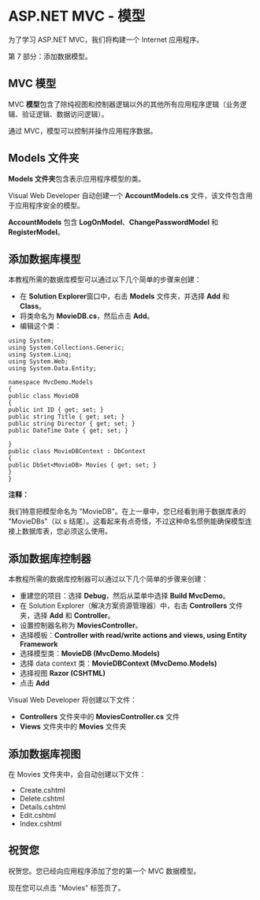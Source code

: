 
# ASP.NET MVC - 模型

为了学习 ASP.NET MVC，我们将构建一个 Internet 应用程序。

第 7 部分：添加数据模型。

## MVC 模型

MVC **模型**包含了除纯视图和控制器逻辑以外的其他所有应用程序逻辑（业务逻辑、验证逻辑、数据访问逻辑）。

通过 MVC，模型可以控制并操作应用程序数据。

## Models 文件夹

**Models 文件夹**包含表示应用程序模型的类。

Visual Web Developer 自动创建一个 **AccountModels.cs** 文件，该文件包含用于应用程序安全的模型。

**AccountModels** 包含 **LogOnModel**、**ChangePasswordModel** 和 **RegisterModel**。

## 添加数据库模型

本教程所需的数据库模型可以通过以下几个简单的步骤来创建：

*   在 **Solution Explorer**窗口中，右击 **Models** 文件夹，并选择 **Add** 和 **Class**。
*   将类命名为 **MovieDB.cs**，然后点击 **Add**。
*   编辑这个类：

```
using System;  
using System.Collections.Generic;  
using System.Linq;  
using System.Web;  
using System.Data.Entity;  

namespace MvcDemo.Models  
{  
public class MovieDB  
{  
public int ID { get; set; }  
public string Title { get; set; }  
public string Director { get; set; }  
public DateTime Date { get; set; }  

}  
public class MovieDBContext : DbContext  
{  
public DbSet<MovieDB> Movies { get; set; }  
}  
}
```

**注释：**

我们特意把模型命名为 "MovieDB"。在上一章中，您已经看到用于数据库表的 "MovieDBs"（以 s 结尾）。这看起来有点奇怪，不过这种命名惯例能确保模型连接上数据库表，您必须这么使用。

## 添加数据库控制器

本教程所需的数据库控制器可以通过以下几个简单的步骤来创建：

*   重建您的项目：选择 **Debug**，然后从菜单中选择 **Build MvcDemo**。
*   在 Solution Explorer（解决方案资源管理器）中，右击 **Controllers** 文件夹，选择 **Add** 和 **Controller**。
*   设置控制器名称为 **MoviesController**。
*   选择模板：**Controller with read/write actions and views, using Entity Framework**
*   选择模型类：**MovieDB (MvcDemo.Models)**
*   选择 data context 类：**MovieDBContext (MvcDemo.Models)**
*   选择视图 **Razor (CSHTML)**
*   点击 **Add**

Visual Web Developer 将创建以下文件：

*   **Controllers** 文件夹中的 **MoviesController.cs** 文件
*   **Views** 文件夹中的 **Movies** 文件夹

## 添加数据库视图

在 Movies 文件夹中，会自动创建以下文件：

*   Create.cshtml
*   Delete.cshtml
*   Details.cshtml
*   Edit.cshtml
*   Index.cshtml

## 祝贺您

祝贺您。您已经向应用程序添加了您的第一个 MVC 数据模型。

现在您可以点击 "Movies" 标签页了。

